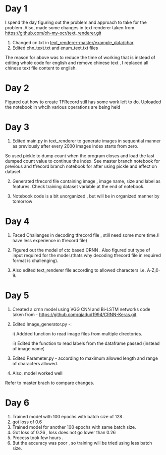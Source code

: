 # Day 1
I spend the day figuring out the problem and approach to take for the problem .Also, made some changes in text renderer taken from https://github.com/oh-my-ocr/text_renderer.git
1. Changed cn.txt in [text_renderer-master/example_data/char](text_renderer-master/example_data/char)
2. Edited chn_text.txt and enum_text.txt files 

The reason for above was to reduce the time of working that is instead of editing whole code for english and remove chinese text , I replaced all chinese text file content to english.

# Day 2
Figured out how to create TFRecord still has some work left to do. 
Uploaded the notebook in whcih various operations are being held 

# Day 3
1. Edited main.py in text_renderer to generate images in sequential manner as previously after every 2000 images index starts from zero.

  So used pickle to dump count when the program closes and load the last dumped count value to continue the index.
  See master branch notebook for previous and tfrecord branch notebook for after using pickle and effect on dataset.

2. Generated tfrecord file containing image , image name, size and label as features.
   Check training dataset variable at the end of notebook.

3. Notebook code is a bit unorganized , but will be in organized manner by tomorrow

# Day 4 
1. Faced Challanges in decoding tfrecord file , still need some more time.(I have less experience in tfrecord file)

2. Figured out the model of ctc based CRNN . Also figured out type of input required for the model.(thats why decoding tfrecord file in required format is challenging).

3. Also edited text_renderer file according to allowed characters i.e. A-Z,0-9.

# Day 5
1. Created a crnn model using VGG CNN and Bi-LSTM networks code taken from - https://github.com/qjadud1994/CRNN-Keras.git

2. Edited Image_generator.py -:
  
    i) Addded function to read image files from multiple directories.
  
    ii) Edited the function to read labels from the dataframe passed (instead of image name)

3. Edited Parameter.py - according to maximum allowed length and range of characters allowed.

4. Also, model worked well

Refer to master brach to compare changes.

# Day 6

1. Trained model with 100 epochs with batch size of 128 .
2. got loss of 0.6 
3. Trained model for another 100 epochs with same batch size.
4. Got loss of 0.26 , loss does not go lower than 0.26
5. Process took few hours .
6. But the accuracy was poor , so training will be tried using less batch size.
